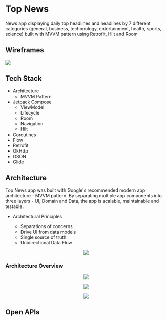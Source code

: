 <h1>Top News</h1>
<p>News app displaying daily top headlines and headlines by 7 different categories 
  (general, business, techonology, entertainment, health, sports, science) built with MVVM pattern using Retrofit, Hilt and Room
</p>

<!-- Screenshots -->
<h2>Wireframes</h2>
<p>
  <img src="https://user-images.githubusercontent.com/57670625/221882120-0ad83366-af64-46ba-af60-3f94c4c4cd29.jpg"/>
</p>

<!-- Tech Stack -->
<h2>Tech Stack</h2>
<ul>
  <li>Architecture
    <ul>
      <li>MVVM Pattern</li>
    </ul>
  </li>
  <li>Jetpack Compose
  <ul>
    <li>ViewModel</li>
    <li>Lifecycle</li>
    <li>Room</li>
    <li>Navigation</li>
    <li>Hilt</li>
   </ul>
  </li>
  <li>Coroutines</li>
  <li>Flow</li>
  <li>Retrofit</li>
  <li>OkHttp</li>
  <li>GSON</li>
  <li>Glide</li>
</ul>

<!-- Architecture -->
<h2>Architecture</h2>
<p>Top News app was built with Google's recommended modern app architecture - MVVM pattern. By separating multiple app components into three layers
- UI, Domain and Data, the app is scalable, maintainable and testable.</p>
<ul>
  <li>Architectural Principles</li>
    <ul>
      <li>Separations of concerns</li>
      <li>Drive UI from data models</li>
      <li>Single source of truth</li>
      <li>Unidirectional Data Flow</li>
   </ul>
</ul>
<p align="center">
   <img src="https://user-images.githubusercontent.com/57670625/221630274-a9214a21-5908-4725-b799-800197555750.jpg"/>
</p>
<h3>Architecture Overview</h3>
<p align="center">
   <img src="https://user-images.githubusercontent.com/57670625/221889263-31f9c589-b0b5-46b4-96ca-a0a94730bb39.jpg"/>
</p>
<p></p>
<p align="center">
   <img src="https://user-images.githubusercontent.com/57670625/221889261-41416031-8851-4117-b9d3-dd6e21bd9e3f.jpg"/>
</p>
<p></p>
<p align="center">
   <img src="https://user-images.githubusercontent.com/57670625/221889262-254b15d1-b72f-49c8-b826-54d934b6f511.jpg"/>
</p>
<p></p>

<!-- Open APIs -->
<h2>Open APIs</h2>

 
